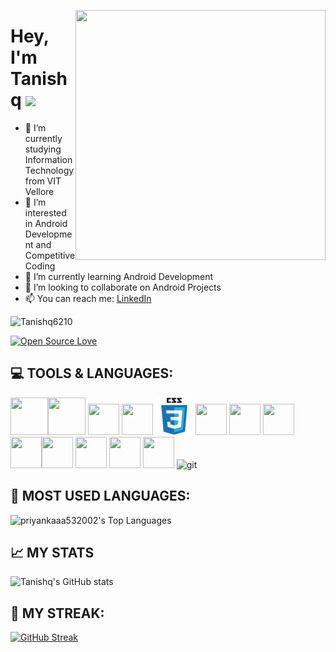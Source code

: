 <p align="right">
  <img src ="https://tenor.com/view/android-update-maintenance-gif-16830375.gif" width = "400" height = "400" align = "right">
  </p>

# Hey, I'm Tanishq <img src="https://raw.githubusercontent.com/MartinHeinz/MartinHeinz/master/wave.gif" width="30px">

- 🌱 I’m currently studying Information Technology from VIT Vellore
- 👀 I’m interested in Android Development and Competitive Coding
- 🌱 I’m currently learning Android Development
- 👯 I’m looking to collaborate on Android Projects
- 📫 You can reach me: [LinkedIn](https://www.linkedin.com/in/tanishq-tyagi/) 

<p align="left"> <img src="https://komarev.com/ghpvc/?username=Tanishq6210&label=Profile%20views&color=0e75b6&style=flat" alt="Tanishq6210" /> </p>

[![Open Source Love](https://badges.frapsoft.com/os/v2/open-source.svg?v=103)](https://github.com/ellerbrock/open-source-badges/)


## 💻 TOOLS & LANGUAGES:
<img src ="https://raw.githubusercontent.com/Tanishq6210/github-profile-readme-generator/master/src/images/icons/MobileAppDevelopment/android.svg" width = "60" height = "60"><img src ="https://raw.githubusercontent.com/Tanishq6210/github-profile-readme-generator/master/src/images/icons/ProgrammingLanguages/java.svg" width = "60" height = "60">    <img src ="https://raw.githubusercontent.com/Tanishq6210/github-profile-readme-generator/master/src/images/icons/MobileAppDevelopment/kotlin.svg" width = "50" height = "50">          <img src ="https://raw.githubusercontent.com/Tanishq6210/github-profile-readme-generator/master/src/images/icons/ProgrammingLanguages/javascript.svg" width = "50" height = "50"> <img src="https://raw.githubusercontent.com/devicons/devicon/master/icons/css3/css3-original-wordmark.svg" alt="css3" width="60" height="60"/> <img src ="https://raw.githubusercontent.com/Tanishq6210/github-profile-readme-generator/master/src/images/icons/FrontendDevelopment/html.svg" width = "50" height = "50">   <img src ="https://raw.githubusercontent.com/Tanishq6210/github-profile-readme-generator/master/src/images/icons/BackendDevelopment/express.svg" width = "50" height = "50">  <img src ="https://raw.githubusercontent.com/Tanishq6210/github-profile-readme-generator/master/src/images/icons/BackendDevelopment/nodejs.svg" width = "50" height = "50">  <img src ="https://raw.githubusercontent.com/Tanishq6210/github-profile-readme-generator/master/src/images/icons/Database/mongodb.svg" width = "50" height = "50"><img src ="https://raw.githubusercontent.com/Tanishq6210/github-profile-readme-generator/master/src/images/icons/Database/mysql.svg" width = "50" height = "50">  <img src ="https://raw.githubusercontent.com/Tanishq6210/github-profile-readme-generator/master/src/images/icons/ProgrammingLanguages/c.svg" width = "50" height = "50"> <img src ="https://raw.githubusercontent.com/Tanishq6210/github-profile-readme-generator/master/src/images/icons/ProgrammingLanguages/cpp.svg" width = "50" height = "50"> <img src ="https://raw.githubusercontent.com/Tanishq6210/github-profile-readme-generator/master/src/images/icons/ProgrammingLanguages/python.svg" width = "50" height = "50">  <img src="https://www.vectorlogo.zone/logos/git-scm/git-scm-icon.svg" alt="git" width="50" height="50"/>




## 📙 MOST USED LANGUAGES:
 <img alt="priyankaaa532002's Top Languages" src="https://github-readme-stats.vercel.app/api/top-langs/?username=Tanishq6210&langs_count=8&count_private=true&layout=compact&theme=react&hide_border=true&bg_color=0D1117" />

## 📈 MY STATS
![Tanishq's GitHub stats](https://github-readme-stats.vercel.app/api?username=Tanishq6210&show_icons=true&theme=gotham)

## 🎇 MY STREAK:
[![GitHub Streak](https://github-readme-streak-stats.herokuapp.com/?user=Tanishq6210&theme=gotham)](https://git.io/streak-stats)



